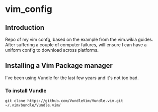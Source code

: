 # vim_config

## Introduction
Repo of my vim confg, based on the example from the vim.wikia guides. After suffering a couple of computer failures, will ensure I can have a uniform config to download across platforms. 

## Installing a Vim Package manager
I've been using Vundle for the last few years and it's not too bad.

### To install Vundle
`git clone https://github.com/VundleVim/Vundle.vim.git ~/.vim/bundle/Vundle.vim/`